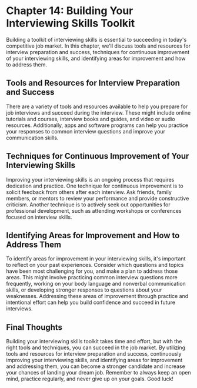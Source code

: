 Chapter 14: Building Your Interviewing Skills Toolkit
=====================================================

Building a toolkit of interviewing skills is essential to succeeding in today's competitive job market. In this chapter, we'll discuss tools and resources for interview preparation and success, techniques for continuous improvement of your interviewing skills, and identifying areas for improvement and how to address them.

Tools and Resources for Interview Preparation and Success
---------------------------------------------------------

There are a variety of tools and resources available to help you prepare for job interviews and succeed during the interview. These might include online tutorials and courses, interview books and guides, and video or audio resources. Additionally, apps and software programs can help you practice your responses to common interview questions and improve your communication skills.

Techniques for Continuous Improvement of Your Interviewing Skills
-----------------------------------------------------------------

Improving your interviewing skills is an ongoing process that requires dedication and practice. One technique for continuous improvement is to solicit feedback from others after each interview. Ask friends, family members, or mentors to review your performance and provide constructive criticism. Another technique is to actively seek out opportunities for professional development, such as attending workshops or conferences focused on interview skills.

Identifying Areas for Improvement and How to Address Them
---------------------------------------------------------

To identify areas for improvement in your interviewing skills, it's important to reflect on your past experiences. Consider which questions and topics have been most challenging for you, and make a plan to address those areas. This might involve practicing common interview questions more frequently, working on your body language and nonverbal communication skills, or developing stronger responses to questions about your weaknesses. Addressing these areas of improvement through practice and intentional effort can help you build confidence and succeed in future interviews.

Final Thoughts
--------------

Building your interviewing skills toolkit takes time and effort, but with the right tools and techniques, you can succeed in the job market. By utilizing tools and resources for interview preparation and success, continuously improving your interviewing skills, and identifying areas for improvement and addressing them, you can become a stronger candidate and increase your chances of landing your dream job. Remember to always keep an open mind, practice regularly, and never give up on your goals. Good luck!
